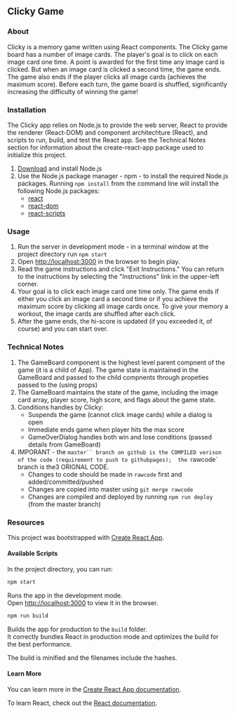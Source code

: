 ## Clicky Game

### About
Clicky is a memory game written using React components.  The Clicky game board has a number of image cards.  The player's goal is to click on each image card one time.  A point is awarded for the first time any image card is clicked.  But when an image card is clicked a second time, the game ends.  The game also ends if the player clicks all image cards (achieves the maximum score).  Before each turn, the game board is shuffled, significantly increasing the difficulty of winning the game!

### Installation
The Clicky app relies on Node.js to provide the web server, React to provide the renderer (React-DOM) and component architechture (React), and scripts to run, build, and test the React app.  See the Technical Notes section for information about the create-react-app package used to initialize this project. 

1. [Download](https://nodejs.org/en/download/) and install Node.js
2. Use the Node.js package manager - npm - to install the required Node.js packages.  Running ```npm install``` from the command line will install the following Node.js packages:
    * [react](https://www.npmjs.com/package/react)
    * [react-dom](https://www.npmjs.com/package/react-dom)
    * [react-scripts](https://www.npmjs.com/package/react-scripts)

### Usage
1. Run the server in development mode - in a terminal window at the project directory run ```npm start```
2. Open [http://localhost:3000](http://localhost:3000) in the browser to begin play.
3. Read the game instructions and click "Exit Instructions."  You can return to the instructions by selecting the "Instructions" link in the upper-left corner.
4. Your goal is to click each image card one time only.  The game ends if either you click an image card a second time or if you achieve the maximum score by clicking all image cards once.  To give your memory a workout, the image cards are shuffled after each click.
5. After the game ends, the hi-score is updated (if you exceeded it, of course) and you can start over.

### Technical Notes
1. The GameBoard component is the highest level parent compnent of the game (it is a child of App).  The game state is maintained in the GameBoard and passed to the child compnents through propeties passed to the (using props)
2. The GameBoard maintains the state of the game, including the image card array, player score, high score, and flags about the game state.
3. Conditions handles by Clicky:
    * Suspends the game (cannot click image cards) while a dialog is open
    * Immediate ends game when player hits the max score
    * GameOverDialog handles both win and lose conditions (passed details from GameBoard)
4. IMPORANT - the `master`` branch on github is the COMPILED verison of the code (requirement to push to githubpages);  the `rawcode` branch is the3 ORIGNAL CODE.
    * Changes to code should be made in `rawcode` first and added/committed/pushed
    * Changes are copied into master using `git merge rawcode`
    * Changes are compiled and deployed by running `npm run deploy` (from the master branch)

### Resources
This project was bootstrapped with [Create React App](https://github.com/facebook/create-react-app).

#### Available Scripts
In the project directory, you can run:
```bash
npm start
```
Runs the app in the development mode.<br>
Open [http://localhost:3000](http://localhost:3000) to view it in the browser.

```bash
npm run build
```
Builds the app for production to the `build` folder.<br>
It correctly bundles React in production mode and optimizes the build for the best performance.

The build is minified and the filenames include the hashes.<br>

#### Learn More
You can learn more in the [Create React App documentation](https://facebook.github.io/create-react-app/docs/getting-started).

To learn React, check out the [React documentation](https://reactjs.org/).

